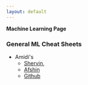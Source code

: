 ```yaml
---
layout: default
---
```

__Machine Learning Page__

### General ML Cheat Sheets
- Amidi's
    - [Shervin](https://stanford.edu/~shervine/), 
    - [Afshin](https://www.mit.edu/~amidi/)
    - [Github](https://github.com/afshinea/stanford-cs-229-machine-learning) 


